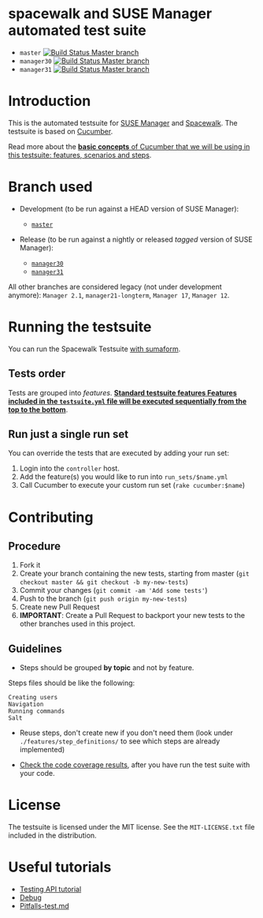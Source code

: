 # spacewalk and SUSE Manager automated test suite

* `master`
[![Build Status Master branch](https://travis-ci.org/SUSE/spacewalk-testsuite-base.svg?branch=master)](https://travis-ci.org/SUSE/spacewalk-testsuite-base)
* `manager30`
[![Build Status Master branch](https://travis-ci.org/SUSE/spacewalk-testsuite-base.svg?branch=manager30)](https://travis-ci.org/SUSE/spacewalk-testsuite-base)
* `manager31`
[![Build Status Master branch](https://travis-ci.org/SUSE/spacewalk-testsuite-base.svg?branch=manager30)](https://travis-ci.org/SUSE/spacewalk-testsuite-base)


# Introduction

This is the automated testsuite for [SUSE Manager](https://www.suse.com/products/suse-manager/) and [Spacewalk](http://spacewalk.redhat.com/).
The testsuite is based on [Cucumber](https://cucumber.io/).

Read more about the [**basic concepts** of Cucumber that we will be using in this testsuite: features, scenarios and steps](https://cucumber.io/docs/reference).

# Branch used

* Development (to be run against a HEAD version of SUSE Manager):

  * [`master`](https://github.com/SUSE/spacewalk-testsuite-base)

* Release (to be run against a nightly or released *tagged* version of SUSE Manager):
  * [`manager30`](https://github.com/SUSE/spacewalk-testsuite-base/tree/manager30)
  * [`manager31`](https://github.com/SUSE/spacewalk-testsuite-base/tree/manager31)

All other branches are considered legacy (not under development anymore): `Manager 2.1`, `manager21-longterm`, `Manager 17`, `Manager 12`.

# Running the testsuite

You can run the Spacewalk Testsuite [with sumaform](https://github.com/moio/sumaform/blob/master/README_ADVANCED.md#cucumber-testsuite).

## Tests order

Tests are grouped into *features*.
[**Standard testsuite features Features included in the `testsuite.yml` file will be executed sequentially from the top to the bottom**](https://github.com/SUSE/spacewalk-testsuite-base/blob/master/run_sets/testsuite.yml).

## Run just a single run set

You can override the tests that are executed by adding your run set:
1. Login into the `controller` host.
2. Add the feature(s) you would like to run into `run_sets/$name.yml`
3. Call Cucumber to execute your custom run set (`rake cucumber:$name`)

# Contributing

## Procedure

1. Fork it
2. Create your branch containing the new tests, starting from master (`git checkout master && git checkout -b my-new-tests`)
3. Commit your changes (`git commit -am 'Add some tests'`)
4. Push to the branch (`git push origin my-new-tests`)
5. Create new Pull Request
6. **IMPORTANT**: Create a Pull Request to backport your new tests to the other branches used in this project.

## Guidelines

* Steps should be grouped **by topic** and not by feature.

Steps files should be like the following:

    Creating users
    Navigation
    Running commands
    Salt

* Reuse steps, don't create new if you don't need them (look under `./features/step_definitions/` to see which steps are already implemented)

* [Check the code coverage results](docs/codecoverage.md), after you have run the test suite with your code.


# License

The testsuite is licensed under the MIT license. See the `MIT-LICENSE.txt` file included in the distribution.

# Useful tutorials

* [Testing API tutorial](docs/api-call.md)
* [Debug](docs/Debug.md)
* [Pitfalls-test.md](docs/Pitfalls-test.md)
